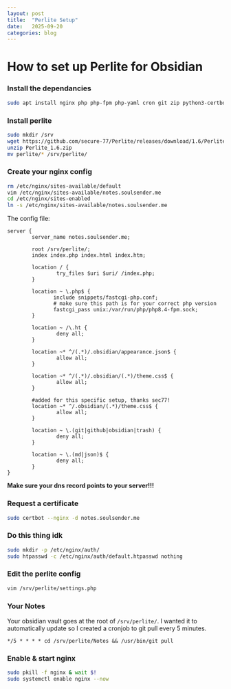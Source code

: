 ```yaml
---
layout: post
title:  "Perlite Setup"
date:   2025-09-20
categories: blog
---
```


# How to set up Perlite for Obsidian

### Install the dependancies
```bash
sudo apt install nginx php php-fpm php-yaml cron git zip python3-certbot-nginx certbot apache2-utils
```

### Install perlite
```bash
sudo mkdir /srv
wget https://github.com/secure-77/Perlite/releases/download/1.6/Perlite_1.6.zip #or your version of perlite
unzip Perlite_1.6.zip
mv perlite/* /srv/perlite/
```

### Create your nginx config
```bash
rm /etc/nginx/sites-available/default
vim /etc/nginx/sites-available/notes.soulsender.me
cd /etc/nginx/sites-enabled
ln -s /etc/nginx/sites-available/notes.soulsender.me
```

The config file:
```
server {
        server_name notes.soulsender.me;

        root /srv/perlite/;
        index index.php index.html index.htm;

        location / {
                try_files $uri $uri/ /index.php;
        }

        location ~ \.php$ {
               include snippets/fastcgi-php.conf;
               # make sure this path is for your correct php version
               fastcgi_pass unix:/var/run/php/php8.4-fpm.sock;
        }

        location ~ /\.ht {
                deny all;
        }

        location ~* ^/(.*)/.obsidian/appearance.json$ {
                allow all;
        }

        location ~* ^/(.*)/.obsidian/(.*)/theme.css$ {
                allow all;
        }

        #added for this specific setup, thanks sec77!
        location ~* ^/.obsidian/(.*)/theme.css$ {
                allow all;
        }

        location ~ \.(git|github|obsidian|trash) {
                deny all;
        }

        location ~ \.(md|json)$ {
                deny all;
        }
}
```

**Make sure your dns record points to your server!!!**

### Request a certificate
```bash
sudo certbot --nginx -d notes.soulsender.me
```

### Do this thing idk
```bash
sudo mkdir -p /etc/nginx/auth/
sudo htpasswd -c /etc/nginx/auth/default.htpasswd nothing
```

### Edit the perlite config
```bash
vim /srv/perlite/settings.php
```

### Your Notes
Your obsidian vault goes at the root of `/srv/perlite/`. I wanted it to automatically update so I created a cronjob to git pull every 5 minutes.
```
*/5 * * * * cd /srv/perlite/Notes && /usr/bin/git pull
```

### Enable & start nginx
```bash
sudo pkill -f nginx & wait $!
sudo systemctl enable nginx --now
```
